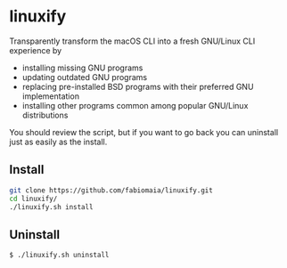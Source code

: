 # linuxify

Transparently transform the macOS CLI into a fresh GNU/Linux CLI experience by

- installing missing GNU programs
- updating outdated GNU programs
- replacing pre-installed BSD programs with their preferred GNU implementation
- installing other programs common among popular GNU/Linux distributions

You should review the script, but if you want to go back you can uninstall just
as easily as the install.

## Install

```bash
git clone https://github.com/fabiomaia/linuxify.git
cd linuxify/
./linuxify.sh install
```

## Uninstall

```bash
$ ./linuxify.sh uninstall
```
